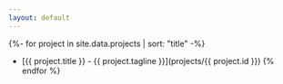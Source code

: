 ```yaml
---
layout: default
---
```


{%- for project in site.data.projects | sort: "title" -%}
* [{{ project.title }} - {{ project.tagline }}](projects/{{ project.id }})
{% endfor %}
